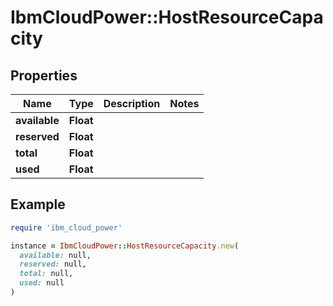 # IbmCloudPower::HostResourceCapacity

## Properties

| Name | Type | Description | Notes |
| ---- | ---- | ----------- | ----- |
| **available** | **Float** |  |  |
| **reserved** | **Float** |  |  |
| **total** | **Float** |  |  |
| **used** | **Float** |  |  |

## Example

```ruby
require 'ibm_cloud_power'

instance = IbmCloudPower::HostResourceCapacity.new(
  available: null,
  reserved: null,
  total: null,
  used: null
)
```

